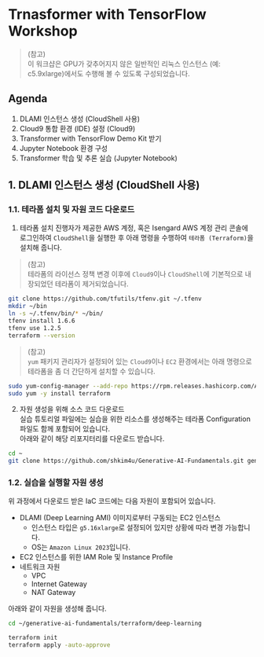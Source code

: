 # Trnasformer with TensorFlow Workshop
> (참고)<br>
> 이 워크샵은 GPU가 갖추어지지 않은 일반적인 리눅스 인스턴스 (예: c5.9xlarge)에서도 수행해 볼 수 있도록 구성되었습니다.


## Agenda
1. DLAMI 인스턴스 생성 (CloudShell 사용)
2. Cloud9 통합 환경 (IDE) 설정 (Cloud9)
3. Transformer with TensorFlow Demo Kit 받기
4. Jupyter Notebook 환경 구성
5. Transformer 학습 및 추론 실습 (Jupyter Notebook)

## 1. DLAMI 인스턴스 생성 (CloudShell 사용)
### 1.1. 테라폼 설치 및 자원 코드 다운로드
1. 테라폼 설치
진행자가 제공한 AWS 계정, 혹은 Isengard AWS 계정 관리 콘솔에 로그인하여 ```CloudShell```을 실행한 후 아래 명령을 수행하여 ```테라폼 (Terraform)```을 설치해 줍니다.<br>

> (참고)<br>
> 테라폼의 라이선스 정책 변경 이후에 `Cloud9`이나 `CloudShell`에 기본적으로 내장되었던 테라폼이 제거되었습니다.

```bash
git clone https://github.com/tfutils/tfenv.git ~/.tfenv
mkdir ~/bin
ln -s ~/.tfenv/bin/* ~/bin/
tfenv install 1.6.6
tfenv use 1.2.5
terraform --version
```

> (참고)<br>
> `yum` 패키지 관리자가 설정되어 있는 `Cloud9`이나 `EC2` 환경에서는 아래 명령으로 테라폼을 좀 더 간단하게 설치할 수 있습니다.
```bash
sudo yum-config-manager --add-repo https://rpm.releases.hashicorp.com/AmazonLinux/hashicorp.repo
sudo yum -y install terraform
```

2. 자원 생성을 위해 소스 코드 다운로드<br>
실습 튜토리얼 파일에는 실습을 위한 리소스를 생성해주는 테라폼 Configuration 파일도 함께 포함되어 있습니다.<br>
아래와 같이 해당 리포지터리를 다운로드 받습니다.

```bash
cd ~
git clone https://github.com/shkim4u/Generative-AI-Fundamentals.git generative-ai-fundamentals
```

### 1.2. 실습을 실행할 자원 생성<br>
위 과정에서 다운로드 받은 IaC 코드에는 다음 자원이 포함되어 있습니다.

* DLAMI (Deep Learning AMI) 이미지로부터 구동되는 EC2 인스턴스
  * 인스턴스 타입은 `g5.16xlarge`로 설정되어 있지만 상황에 따라 변경 가능합니다.
  * OS는 `Amazon Linux 2023`입니다.
* EC2 인스턴스를 위한 IAM Role 및 Instance Profile
* 네트워크 자원
  * VPC
  * Internet Gateway
  * NAT Gateway

아래와 같이 자원을 생성해 줍니다.
```bash
cd ~/generative-ai-fundamentals/terraform/deep-learning

terraform init
terraform apply -auto-approve
```